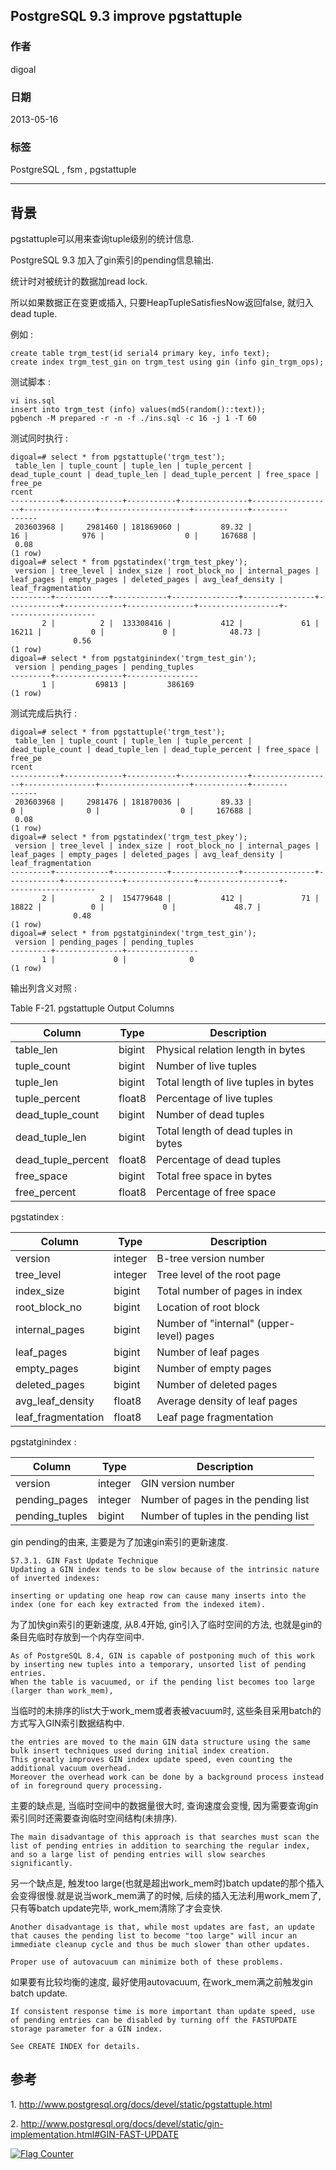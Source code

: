 ## PostgreSQL 9.3 improve pgstattuple  
                                        
### 作者                                           
digoal                                   
                                    
### 日期                                                                                                       
2013-05-16                                 
                                       
### 标签                                    
PostgreSQL , fsm , pgstattuple             
                                                                                                          
----                                                                                                    
                                                                                                             
## 背景      
pgstattuple可以用来查询tuple级别的统计信息.   
  
PostgreSQL 9.3 加入了gin索引的pending信息输出.   
  
统计时对被统计的数据加read lock.   
  
所以如果数据正在变更或插入, 只要HeapTupleSatisfiesNow返回false, 就归入dead tuple.   
  
例如 :   
  
```  
create table trgm_test(id serial4 primary key, info text);   
create index trgm_test_gin on trgm_test using gin (info gin_trgm_ops);  
```  
  
测试脚本 :   
  
```  
vi ins.sql  
insert into trgm_test (info) values(md5(random()::text));  
pgbench -M prepared -r -n -f ./ins.sql -c 16 -j 1 -T 60  
```  
  
测试同时执行 :   
  
```  
digoal=# select * from pgstattuple('trgm_test');  
 table_len | tuple_count | tuple_len | tuple_percent | dead_tuple_count | dead_tuple_len | dead_tuple_percent | free_space | free_pe  
rcent   
-----------+-------------+-----------+---------------+------------------+----------------+--------------------+------------+--------  
------  
 203603968 |     2981460 | 181869060 |         89.32 |               16 |            976 |                  0 |     167688 |          
 0.08  
(1 row)  
digoal=# select * from pgstatindex('trgm_test_pkey');  
 version | tree_level | index_size | root_block_no | internal_pages | leaf_pages | empty_pages | deleted_pages | avg_leaf_density |   
leaf_fragmentation   
---------+------------+------------+---------------+----------------+------------+-------------+---------------+------------------+-  
-------------------  
       2 |          2 |  133308416 |           412 |             61 |      16211 |           0 |             0 |            48.73 |   
              0.56  
(1 row)  
digoal=# select * from pgstatginindex('trgm_test_gin');  
 version | pending_pages | pending_tuples   
---------+---------------+----------------  
       1 |         69813 |         386169  
(1 row)  
```  
  
测试完成后执行 :   
  
```  
digoal=# select * from pgstattuple('trgm_test');  
 table_len | tuple_count | tuple_len | tuple_percent | dead_tuple_count | dead_tuple_len | dead_tuple_percent | free_space | free_pe  
rcent   
-----------+-------------+-----------+---------------+------------------+----------------+--------------------+------------+--------  
------  
 203603968 |     2981476 | 181870036 |         89.33 |                0 |              0 |                  0 |     167688 |          
 0.08  
(1 row)  
digoal=# select * from pgstatindex('trgm_test_pkey');  
 version | tree_level | index_size | root_block_no | internal_pages | leaf_pages | empty_pages | deleted_pages | avg_leaf_density |   
leaf_fragmentation   
---------+------------+------------+---------------+----------------+------------+-------------+---------------+------------------+-  
-------------------  
       2 |          2 |  154779648 |           412 |             71 |      18822 |           0 |             0 |             48.7 |   
              0.48  
(1 row)  
digoal=# select * from pgstatginindex('trgm_test_gin');  
 version | pending_pages | pending_tuples   
---------+---------------+----------------  
       1 |             0 |              0  
(1 row)  
```  
  
输出列含义对照 :   
  
Table F-21. pgstattuple Output Columns  
  
Column|	Type|	Description  
---|---|---  
table_len|	bigint|	Physical relation length in bytes  
tuple_count|	bigint|	Number of live tuples  
tuple_len|	bigint|	Total length of live tuples in bytes  
tuple_percent|	float8|	Percentage of live tuples  
dead_tuple_count|	bigint|	Number of dead tuples  
dead_tuple_len|	bigint|	Total length of dead tuples in bytes  
dead_tuple_percent|	float8|	Percentage of dead tuples  
free_space|	bigint|	Total free space in bytes  
free_percent|	float8|	Percentage of free space  
  
  
pgstatindex :   
  
  
Column|	Type|	Description  
---|---|---  
version|	integer|	B-tree version number  
tree_level|	integer|	Tree level of the root page  
index_size|	bigint|	Total number of pages in index  
root_block_no|	bigint|	Location of root block  
internal_pages|	bigint|	Number of "internal" (upper-level) pages  
leaf_pages|	bigint|	Number of leaf pages  
empty_pages|	bigint|	Number of empty pages  
deleted_pages|	bigint|	Number of deleted pages  
avg_leaf_density|	float8|	Average density of leaf pages  
leaf_fragmentation|	float8|	Leaf page fragmentation  
  
  
pgstatginindex :   
  
  
Column|	Type|	Description  
---|---|---  
version|	integer|	GIN version number  
pending_pages|	integer|	Number of pages in the pending list  
pending_tuples|	bigint|	Number of tuples in the pending list  
  
gin pending的由来, 主要是为了加速gin索引的更新速度.   
  
```  
57.3.1. GIN Fast Update Technique  
Updating a GIN index tends to be slow because of the intrinsic nature of inverted indexes:   
  
inserting or updating one heap row can cause many inserts into the index (one for each key extracted from the indexed item).   
```  
  
为了加快gin索引的更新速度, 从8.4开始, gin引入了临时空间的方法, 也就是gin的条目先临时存放到一个内存空间中.  
  
```  
As of PostgreSQL 8.4, GIN is capable of postponing much of this work by inserting new tuples into a temporary, unsorted list of pending entries.   
When the table is vacuumed, or if the pending list becomes too large (larger than work_mem),   
```  
  
当临时的未排序的list大于work_mem或者表被vacuum时, 这些条目采用batch的方式写入GIN索引数据结构中.  
  
```  
the entries are moved to the main GIN data structure using the same bulk insert techniques used during initial index creation.   
This greatly improves GIN index update speed, even counting the additional vacuum overhead.   
Moreover the overhead work can be done by a background process instead of in foreground query processing.  
```  
  
主要的缺点是, 当临时空间中的数据量很大时, 查询速度会变慢, 因为需要查询gin索引同时还需要查询临时空间结构(未排序).   
  
```  
The main disadvantage of this approach is that searches must scan the list of pending entries in addition to searching the regular index, and so a large list of pending entries will slow searches significantly.   
```  
  
另一个缺点是, 触发too large(也就是超出work_mem时)batch update的那个插入会变得很慢.就是说当work_mem满了的时候, 后续的插入无法利用work_mem了, 只有等batch update完毕, work_mem清除了才会变快.  
  
```  
Another disadvantage is that, while most updates are fast, an update that causes the pending list to become "too large" will incur an immediate cleanup cycle and thus be much slower than other updates.   
  
Proper use of autovacuum can minimize both of these problems.  
```  
  
如果要有比较均衡的速度, 最好使用autovacuum, 在work_mem满之前触发gin batch update.  
  
```  
If consistent response time is more important than update speed, use of pending entries can be disabled by turning off the FASTUPDATE storage parameter for a GIN index.   
  
See CREATE INDEX for details.  
```  
  
## 参考  
1\. http://www.postgresql.org/docs/devel/static/pgstattuple.html  
  
2\. http://www.postgresql.org/docs/devel/static/gin-implementation.html#GIN-FAST-UPDATE  
  
<a rel="nofollow" href="http://info.flagcounter.com/h9V1"  ><img src="http://s03.flagcounter.com/count/h9V1/bg_FFFFFF/txt_000000/border_CCCCCC/columns_2/maxflags_12/viewers_0/labels_0/pageviews_0/flags_0/"  alt="Flag Counter"  border="0"  ></a>  
  
